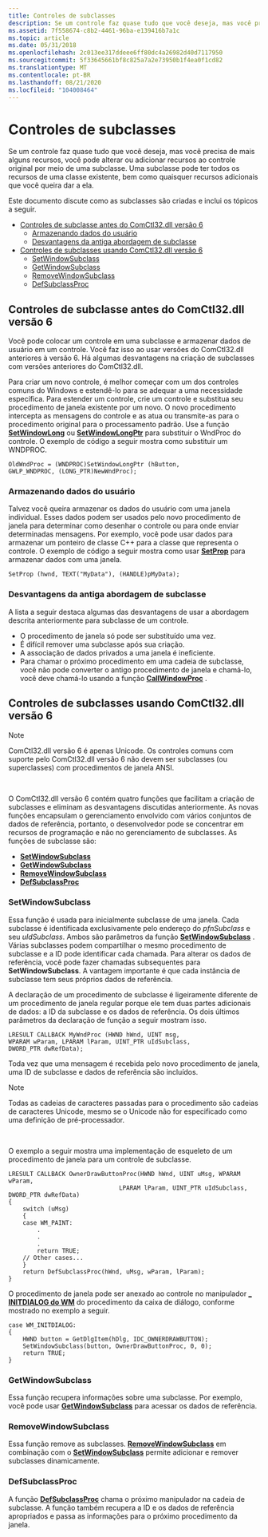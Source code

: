 ```yaml
---
title: Controles de subclasses
description: Se um controle faz quase tudo que você deseja, mas você precisa de mais alguns recursos, você pode alterar ou adicionar recursos ao controle original por meio de uma subclasse.
ms.assetid: 7f558674-c8b2-4461-96ba-e139416b7a1c
ms.topic: article
ms.date: 05/31/2018
ms.openlocfilehash: 2c013ee317ddeee6ff80dc4a26982d40d7117950
ms.sourcegitcommit: 5f33645661bf8c825a7a2e73950b1f4ea0f1cd82
ms.translationtype: MT
ms.contentlocale: pt-BR
ms.lasthandoff: 08/21/2020
ms.locfileid: "104008464"
---
```

# <a name="subclassing-controls"></a>Controles de subclasses

Se um controle faz quase tudo que você deseja, mas você precisa de mais alguns recursos, você pode alterar ou adicionar recursos ao controle original por meio de uma subclasse. Uma subclasse pode ter todos os recursos de uma classe existente, bem como quaisquer recursos adicionais que você queira dar a ela.

Este documento discute como as subclasses são criadas e inclui os tópicos a seguir.

-   [Controles de subclasse antes do ComCtl32.dll versão 6](#subclassing-controls-prior-to-comctl32dll-version-6)
    -   [Armazenando dados do usuário](#storing-user-data)
    -   [Desvantagens da antiga abordagem de subclasse](#disadvantages-of-the-old-subclassing-approach)
-   [Controles de subclasses usando ComCtl32.dll versão 6](#subclassing-controls-using-comctl32dll-version-6)
    -   [SetWindowSubclass](#setwindowsubclass)
    -   [GetWindowSubclass](#getwindowsubclass)
    -   [RemoveWindowSubclass](#removewindowsubclass)
    -   [DefSubclassProc](#defsubclassproc)

## <a name="subclassing-controls-prior-to-comctl32dll-version-6"></a>Controles de subclasse antes do ComCtl32.dll versão 6

Você pode colocar um controle em uma subclasse e armazenar dados de usuário em um controle. Você faz isso ao usar versões do ComCtl32.dll anteriores à versão 6. Há algumas desvantagens na criação de subclasses com versões anteriores do ComCtl32.dll.

Para criar um novo controle, é melhor começar com um dos controles comuns do Windows e estendê-lo para se adequar a uma necessidade específica. Para estender um controle, crie um controle e substitua seu procedimento de janela existente por um novo. O novo procedimento intercepta as mensagens do controle e as atua ou transmite-as para o procedimento original para o processamento padrão. Use a função [**SetWindowLong**](/windows/desktop/api/winuser/nf-winuser-setwindowlonga) ou [**SetWindowLongPtr**](/windows/desktop/api/winuser/nf-winuser-setwindowlongptra) para substituir o WndProc do controle. O exemplo de código a seguir mostra como substituir um WNDPROC.


```
OldWndProc = (WNDPROC)SetWindowLongPtr (hButton,
GWLP_WNDPROC, (LONG_PTR)NewWndProc);
```



### <a name="storing-user-data"></a>Armazenando dados do usuário

Talvez você queira armazenar os dados do usuário com uma janela individual. Esses dados podem ser usados pelo novo procedimento de janela para determinar como desenhar o controle ou para onde enviar determinadas mensagens. Por exemplo, você pode usar dados para armazenar um ponteiro de classe C++ para a classe que representa o controle. O exemplo de código a seguir mostra como usar [**SetProp**](/windows/desktop/api/winuser/nf-winuser-setpropa) para armazenar dados com uma janela.


```
SetProp (hwnd, TEXT("MyData"), (HANDLE)pMyData);
```



### <a name="disadvantages-of-the-old-subclassing-approach"></a>Desvantagens da antiga abordagem de subclasse

A lista a seguir destaca algumas das desvantagens de usar a abordagem descrita anteriormente para subclasse de um controle.

-   O procedimento de janela só pode ser substituído uma vez.
-   É difícil remover uma subclasse após sua criação.
-   A associação de dados privados a uma janela é ineficiente.
-   Para chamar o próximo procedimento em uma cadeia de subclasse, você não pode converter o antigo procedimento de janela e chamá-lo, você deve chamá-lo usando a função [**CallWindowProc**](/windows/desktop/api/winuser/nf-winuser-callwindowproca) .

## <a name="subclassing-controls-using-comctl32dll-version-6"></a>Controles de subclasses usando ComCtl32.dll versão 6

> [!Note]  
> ComCtl32.dll versão 6 é apenas Unicode. Os controles comuns com suporte pelo ComCtl32.dll versão 6 não devem ser subclasses (ou superclasses) com procedimentos de janela ANSI.

 

O ComCtl32.dll versão 6 contém quatro funções que facilitam a criação de subclasses e eliminam as desvantagens discutidas anteriormente. As novas funções encapsulam o gerenciamento envolvido com vários conjuntos de dados de referência, portanto, o desenvolvedor pode se concentrar em recursos de programação e não no gerenciamento de subclasses. As funções de subclasse são:

-   [**SetWindowSubclass**](/windows/desktop/api/commctrl/nf-commctrl-setwindowsubclass)
-   [**GetWindowSubclass**](/windows/desktop/api/commctrl/nf-commctrl-getwindowsubclass)
-   [**RemoveWindowSubclass**](/windows/desktop/api/commctrl/nf-commctrl-removewindowsubclass)
-   [**DefSubclassProc**](/windows/desktop/api/commctrl/nf-commctrl-defsubclassproc)

### <a name="setwindowsubclass"></a>SetWindowSubclass

Essa função é usada para inicialmente subclasse de uma janela. Cada subclasse é identificada exclusivamente pelo endereço do *pfnSubclass* e seu *uIdSubclass*. Ambos são parâmetros da função [**SetWindowSubclass**](/windows/desktop/api/commctrl/nf-commctrl-setwindowsubclass) . Várias subclasses podem compartilhar o mesmo procedimento de subclasse e a ID pode identificar cada chamada. Para alterar os dados de referência, você pode fazer chamadas subsequentes para **SetWindowSubclass**. A vantagem importante é que cada instância de subclasse tem seus próprios dados de referência.

A declaração de um procedimento de subclasse é ligeiramente diferente de um procedimento de janela regular porque ele tem duas partes adicionais de dados: a ID da subclasse e os dados de referência. Os dois últimos parâmetros da declaração de função a seguir mostram isso.


```
LRESULT CALLBACK MyWndProc (HWND hWnd, UINT msg,
WPARAM wParam, LPARAM lParam, UINT_PTR uIdSubclass,
DWORD_PTR dwRefData);
```



Toda vez que uma mensagem é recebida pelo novo procedimento de janela, uma ID de subclasse e dados de referência são incluídos.

> [!Note]  
> Todas as cadeias de caracteres passadas para o procedimento são cadeias de caracteres Unicode, mesmo se o Unicode não for especificado como uma definição de pré-processador.

 

O exemplo a seguir mostra uma implementação de esqueleto de um procedimento de janela para um controle de subclasse.


```
LRESULT CALLBACK OwnerDrawButtonProc(HWND hWnd, UINT uMsg, WPARAM wParam,
                               LPARAM lParam, UINT_PTR uIdSubclass, DWORD_PTR dwRefData)
{
    switch (uMsg)
    {
    case WM_PAINT:
        .
        .
        .
        return TRUE;
    // Other cases...
    } 
    return DefSubclassProc(hWnd, uMsg, wParam, lParam);
}
```



O procedimento de janela pode ser anexado ao controle no manipulador [**\_ INITDIALOG do WM**](/windows/desktop/dlgbox/wm-initdialog) do procedimento da caixa de diálogo, conforme mostrado no exemplo a seguir.


```
case WM_INITDIALOG:
{
    HWND button = GetDlgItem(hDlg, IDC_OWNERDRAWBUTTON);
    SetWindowSubclass(button, OwnerDrawButtonProc, 0, 0);
    return TRUE;
}
```



### <a name="getwindowsubclass"></a>GetWindowSubclass

Essa função recupera informações sobre uma subclasse. Por exemplo, você pode usar [**GetWindowSubclass**](/windows/desktop/api/commctrl/nf-commctrl-getwindowsubclass) para acessar os dados de referência.

### <a name="removewindowsubclass"></a>RemoveWindowSubclass

Essa função remove as subclasses. [**RemoveWindowSubclass**](/windows/desktop/api/commctrl/nf-commctrl-removewindowsubclass) em combinação com o [**SetWindowSubclass**](/windows/desktop/api/commctrl/nf-commctrl-setwindowsubclass) permite adicionar e remover subclasses dinamicamente.

### <a name="defsubclassproc"></a>DefSubclassProc

A função [**DefSubclassProc**](/windows/desktop/api/commctrl/nf-commctrl-defsubclassproc) chama o próximo manipulador na cadeia de subclasse. A função também recupera a ID e os dados de referência apropriados e passa as informações para o próximo procedimento da janela.

 

 